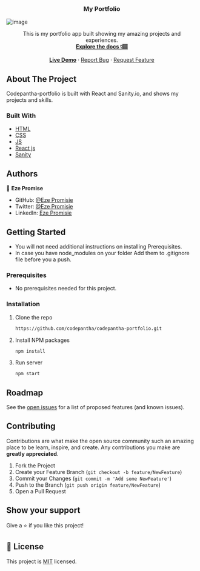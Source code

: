 <br />
<p align="center">

  <h3 align="center">My Portfolio</h3>


  ![image](https://user-images.githubusercontent.com/46839548/167255485-d7e87d09-0679-4501-9396-bf0f92513cad.png)

  <p align="center">
    This is my portfolio app built showing my amazing projects and experiences.
    <br />
    <a href="#"><strong>Explore the docs 👇🏽</strong></a>
    <br />
    <br />
    <a href="https://ezepromise.netlify.app/"><strong>Live Demo</strong></a>
    ·
    <a href="https://github.com/codepantha/codepantha-portfolio/issues">Report Bug</a>
    ·
    <a href="https://github.com/codepantha/codepantha-portfolio/issues">Request Feature</a>
  </p>
</p>

## About The Project

Codepantha-portfolio is built with React and Sanity.io, and shows my projects and skills.

### Built With

- [HTML](https://www.w3schools.com/html/)
- [CSS](https://www.w3schools.com/css/)
- [JS](https://www.javascript.com/)
- [React js](https://www.reactjs.org)
- [Sanity](https://sanity.io)

## Authors
👤 **Eze Promise**

- GitHub: [@Eze Promisie](https://github.com/codepantha)
- Twitter: [@Eze Promisie](https://twitter.com/codepantha)
- LinkedIn: [Eze Promisie](https://www.linkedin.com/in/promise-eze/)

## Getting Started

- You will not need additional instructions on installing Prerequisites.
- In case you have node_modules on your folder Add them to .gitignore file before you a push.

### Prerequisites

- No prerequisites needed for this project.

### Installation


1. Clone the repo
   ```sh
   https://github.com/codepantha/codepantha-portfolio.git
   ```

2. Install NPM packages
   ```sh
   npm install
   ```
3. Run server
   ```sh
   npm start
   ```

## Roadmap

See the [open issues](https://github.com/codepantha/codepantha-portfolio/issues) for a list of proposed features (and known issues).

## Contributing

Contributions are what make the open source community such an amazing place to be learn, inspire, and create. Any contributions you make are **greatly appreciated**.

1. Fork the Project
2. Create your Feature Branch (`git checkout -b feature/NewFeature`)
3. Commit your Changes (`git commit -m 'Add some NewFeature'`)
4. Push to the Branch (`git push origin feature/NewFeature`)
5. Open a Pull Request

## Show your support

Give a ⭐️ if you like this project!

## 📝 License

This project is [MIT](./MIT.md) licensed.
